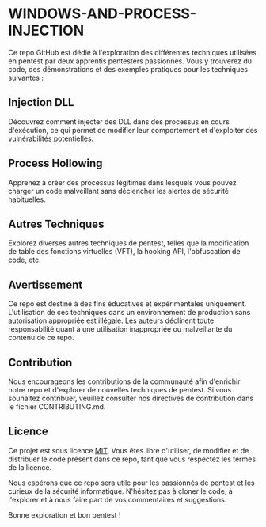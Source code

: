 # WINDOWS-AND-PROCESS-INJECTION

Ce repo GitHub est dédié à l'exploration des différentes techniques utilisées en pentest par deux apprentis pentesters passionnés. Vous y trouverez du code, des démonstrations et des exemples pratiques pour les techniques suivantes :

## Injection DLL
Découvrez comment injecter des DLL dans des processus en cours d'exécution, ce qui permet de modifier leur comportement et d'exploiter des vulnérabilités potentielles.

## Process Hollowing
Apprenez à créer des processus légitimes dans lesquels vous pouvez charger un code malveillant sans déclencher les alertes de sécurité habituelles.

## Autres Techniques
Explorez diverses autres techniques de pentest, telles que la modification de table des fonctions virtuelles (VFT), la hooking API, l'obfuscation de code, etc.

## Avertissement
Ce repo est destiné à des fins éducatives et expérimentales uniquement. L'utilisation de ces techniques dans un environnement de production sans autorisation appropriée est illégale. Les auteurs déclinent toute responsabilité quant à une utilisation inappropriée ou malveillante du contenu de ce repo.

## Contribution
Nous encourageons les contributions de la communauté afin d'enrichir notre repo et d'explorer de nouvelles techniques de pentest. Si vous souhaitez contribuer, veuillez consulter nos directives de contribution dans le fichier CONTRIBUTING.md.

## Licence
Ce projet est sous licence [MIT](https://opensource.org/licenses/MIT). Vous êtes libre d'utiliser, de modifier et de distribuer le code présent dans ce repo, tant que vous respectez les termes de la licence.

Nous espérons que ce repo sera utile pour les passionnés de pentest et les curieux de la sécurité informatique. N'hésitez pas à cloner le code, à l'explorer et à nous faire part de vos commentaires et suggestions.

Bonne exploration et bon pentest !
